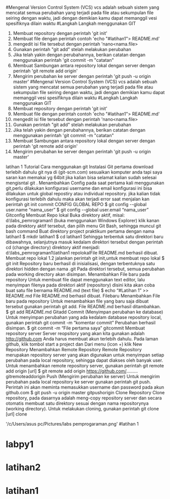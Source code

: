 #Mengenal Version Control System (VCS)
vcs adalah sebuah sistem yang mencatat semua perubahan yang terjadi pada file atau sekumpulan file seiring dengan waktu, jadi dengan demikian kamu dapat memanggil vesi spesifiknya dilain 
waktu
#Langkah Langkah menggunakan GIT
1. Membuat repository dengan perintah 'git init'
2. Membuat file dengan perintah contoh 'echo "#latihan1"> README.md'
3. mengedit isi file tersebut dengan perintah 'nano<nama.file>
4. Gunakan perintah "git add" stelah melakukan perubahan
5. Jika telah yakin dengan perubahannya, berikan catatan dengan menggunakan perintah 'git commit -m "catatan"
6. Membuat Sambungan antara repository lokal dengan server dengan perintah 'git remote add origin'
7. Mengirim perubahan ke server dengan perintah 'git push -u origin master'
#Mengenal Version Control System (VCS)
vcs adalah sebuah sistem yang mencatat semua perubahan yang terjadi pada file atau sekumpulan file seiring dengan waktu, jadi dengan demikian kamu dapat memanggil vesi spesifiknya dilain
waktu
#Langkah Langkah menggunakan GIT
1. Membuat repository dengan perintah 'git init'
2. Membuat file dengan perintah contoh 'echo "#latihan1"> README.md'
3. mengedit isi file tersebut dengan perintah 'nano<nama.file>
4. Gunakan perintah "git add" stelah melakukan perubahan
5. Jika telah yakin dengan perubahannya, berikan catatan dengan menggunakan perintah 'git commit -m "catatan"
6. Membuat Sambungan antara repository lokal dengan server dengan perintah 'git remote add origin'
7. Mengirim perubahan ke server dengan perintah 'git push -u origin master'


latihan 1
Tutorial Cara menggunakan git
Instalasi Git
pertama download terlebih dahulu git nya di (git-scm.com)
sesuaikan komputer anda tapi saya saran kan memakai yg 64bit jika kalian bisa
selamat kalian sudah selesai mengisntal git .
Menambahkan Config
pada saat pertama kali menggunakan git,perlu dilakukan konfigurasi username dan email
konfigurasi ini bisa dilakukan untuk global repostiry atau individual repository.
jika kalian tidak konfigurasi terlebih dahulu maka akan terjadi error saat menjalan kan perintah git init commit
CONFIG GLOBAL REPO $ git config --global user.name “nama_user” $ git config --global user.email “nama_user”
Gitconfig
Membuat Repo lokal
Buka direktory aktif, misal: d:\labs_pemrograman1 (buka menggunakan Windows Explorer)
klik kanan pada direktory aktif tersebut, dan pilih menu Git Bash, sehingga muncul git bash command
Buat direktory project praktikum pertama dengan nama latihan1
$ mkdir latihan1 $ cd latihan1
Sehingga terbentuk satu direktori baru dibawahnya, selanjutnya masuk kedalam direktori tersebut dengan perintah cd (change directory)
direktory aktif menjadi: d:\labs_pemrograman1\latihan1
repolokalFile README.md berhasil dibuat.
Membuat repo lokal 1.2
jalankan perintah git init,untuk membuat repo lokal
$ git init
Repository baru berhasil di inisialisasi, dengan terbentuknya satu direktori hidden dengan nama .git
Pada direktori tersebut, semua perubahan pada working directory akan disimpan.
Menambahkan File baru pada repository
Untuk membuat file dapat menggunakan text editor, lalu menyimpan filenya pada direktori aktif (repository)
disini kita akan coba buat satu file bernama README.md (text file)
$ echo “#Latihan 1” >> README.md
File README.md berhasil dibuat.
Filebaru
Menambahkan File baru pada repository
Untuk menambahkan file yang baru saja dibuat tersebut gunakan perintah git add.
File README.md berhasil ditambahkan.
$ git add README.md
Gitadd
Commit (Menyimpan perubahan ke database)
Untuk menyimpan perubahan yang ada kedalam database repository local, gunakan perintah git commit -m “komentar commit”
Perubahan berhasil disimpan.
$ git commit -m “File pertama saya”
gitcommit
Membuat repository server
Server reopsitory yang akan kita gunakan adalah http://github.com
Anda harus membuat akun terlebih dahulu.
Pada laman github, klik tombol start a project dan Dari menu (icon +) klik New Repository
Menambahkan Remote Repository
Remote Repository merupakan repository server yang akan digunakan untuk menyimpan setiap perubahan pada local repository, sehingga dapat diakses oleh banyak user.
Untuk menambahkan remote repository server, gunakan perintah git remote add origin [url]
$ git remote add origin https://github.com/.........
gitremoteaddorigin
Push (Mengirim perubahan ke server)
Untuk mengirim perubahan pada local repository ke server gunakan perintah git push.
Perintah ini akan meminta memasukkan username dan password pada akun github.com
$ git push -u origin master
gitpushorigin
Clone Repository
Clone repository, pada dasarnya adalah meng-copy repository server dan secara otomatis membuat satu direktory sesuai dengan nama repositorynya (working directory).
Untuk melakukan cloning, gunakan perintah git clone [url]
clone

'/c/Users/asus pc/Pictures/labs pemprogaraman.png'
#latihan 1
# labpy1
# latihan2
# latihan1
